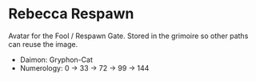 # Rebecca Respawn

Avatar for the Fool / Respawn Gate. Stored in the grimoire so other paths can reuse the image.

- Daimon: Gryphon-Cat
- Numerology: 0 → 33 → 72 → 99 → 144
